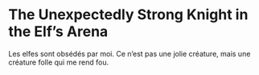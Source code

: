 # The Unexpectedly Strong Knight in the Elf’s Arena
Les elfes sont obsédés par moi. Ce n’est pas une jolie créature, mais une créature folle qui me rend fou.